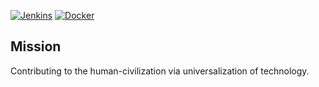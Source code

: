 [![Jenkins](https://img.shields.io/badge/Jenkins-D24939?logo=jenkins&logoColor=white)](https://jenkins-jdk17.onrender.com)
[![Docker](https://img.shields.io/badge/Docker-017ACD?logo=Docker&logoColor=white)](https://hub.docker.com/u/volta2030)

## Mission
Contributing to the human-civilization via universalization of technology.